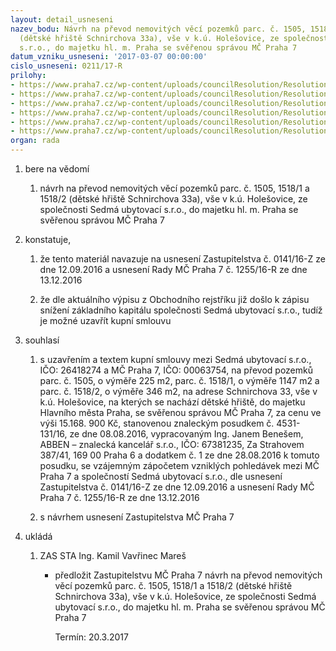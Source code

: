 ```yaml
---
layout: detail_usneseni
nazev_bodu: Návrh na převod nemovitých věcí pozemků parc. č. 1505, 1518/1 a 1518/2
  (dětské hřiště Schnirchova 33a), vše v k.ú. Holešovice, ze společnosti Sedmá ubytovací
  s.r.o., do majetku hl. m. Praha se svěřenou správou MČ Praha 7
datum_vzniku_usneseni: '2017-03-07 00:00:00'
cislo_usneseni: 0211/17-R
prilohy:
- https://www.praha7.cz/wp-content/uploads/councilResolution/Resolutions/28903/export/01_7UpozSchnirch_sml~175245.docx
- https://www.praha7.cz/wp-content/uploads/councilResolution/Resolutions/28903/export/02_7UpozSchnirch_sml~175244.pdf
- https://www.praha7.cz/wp-content/uploads/councilResolution/Resolutions/28903/export/03_7UpozSchnirch_sml~175243.pdf
- https://www.praha7.cz/wp-content/uploads/councilResolution/Resolutions/28903/export/04_7UpozSchnirch_sml~175242.docx
- https://www.praha7.cz/wp-content/uploads/councilResolution/Resolutions/28903/export/05_7UpozSchnirch_sml~175241.pdf
- https://www.praha7.cz/wp-content/uploads/councilResolution/Resolutions/28903/export/export~296589.pdf
organ: rada
---
```

<ol id="urzList" class="urzList_view"><li id="" class="urzClass1"><span name="1">bere na vědomí</span><ol class="urzOlClass"><li style="text-align: left;" id="" class="urzClass2"><span><p>návrh na převod nemovitých věcí pozemků parc. č. 1505, 1518/1 a 1518/2 (dětské hřiště Schnirchova 33a), vše v k.ú. Holešovice, ze společnosti Sedmá ubytovací s.r.o., do majetku hl. m. Praha se svěřenou správou MČ Praha 7</p></span></li></ol></li><li id="" class="urzClass1"><span name="50">konstatuje,</span><ol class="urzOlClass"><li style="text-align: left;" id="" class="urzClass2"><span><p>že tento materiál navazuje na usnesení Zastupitelstva č. 0141/16-Z ze dne 12.09.2016 a usnesení Rady MČ Praha 7 č. 1255/16-R ze dne 13.12.2016</p></span></li><li style="text-align: left;" id="" class="urzClass2"><span><p>že dle aktuálního výpisu z Obchodního rejstříku již došlo k zápisu snížení základního kapitálu společnosti Sedmá ubytovací s.r.o., tudíž je možné uzavřít kupní smlouvu<br></p></span></li></ol></li><li id="" class="urzClass1"><span name="26">souhlasí</span><ol class="urzOlClass"><li style="text-align: left;" id="" class="urzClass2"><span><p>s uzavřením a textem kupní smlouvy mezi Sedmá ubytovací s.r.o., IČO: 26418274 a MČ Praha 7, IČO: 00063754, na převod pozemků parc. č. 1505, o výměře 225 m2, parc. č. 1518/1, o výměře 1147 m2 a parc. č. 1518/2, o výměře 346 m2, na adrese Schnirchova 33, vše v k.ú. Holešovice, na kterých se nachází dětské hřiště, do majetku Hlavního města Praha, se svěřenou správou MČ Praha 7, za cenu ve výši 15.168. 900 Kč, stanovenou znaleckým posudkem č. 4531-131/16, ze dne 08.08.2016, vypracovaným Ing. Janem Benešem, ABBEN – znalecká kancelář s.r.o., IČO: 67381235, Za Strahovem 387/41, 169 00 Praha 6 a dodatkem č. 1 ze dne 28.08.2016 k tomuto posudku, se vzájemným zápočetem vzniklých pohledávek mezi MČ Praha 7 a společností Sedmá ubytovací s.r.o., dle usnesení Zastupitelstva č. 0141/16-Z ze dne 12.09.2016 a usnesení Rady MČ Praha 7 č. 1255/16-R ze dne 13.12.2016</p></span></li><li style="text-align: left;" id="" class="urzClass2"><span><p>s návrhem usnesení Zastupitelstva MČ Praha 7</p></span></li></ol></li><li class="urzClass1" id="urzUkoly"><span name="1">ukládá</span><ol class="urzOlClass"><li class="urzClass2"><span><p>ZAS STA Ing. Kamil Vavřinec Mareš</p></span><ul class="urzUlClass"><li class="urzClass3"><span><p>předložit Zastupitelstvu MČ Praha 7 návrh na převod nemovitých věcí pozemků parc. č. 1505, 1518/1 a 1518/2 (dětské hřiště Schnirchova 33a), vše v k.ú. Holešovice, ze společnosti Sedmá ubytovací s.r.o., do majetku hl. m. Praha se svěřenou správou MČ Praha 7</p></span><span class="urzUkolTermin">  Termín:&nbsp;20.3.2017</span></li></ul></li></ol></li></ol>